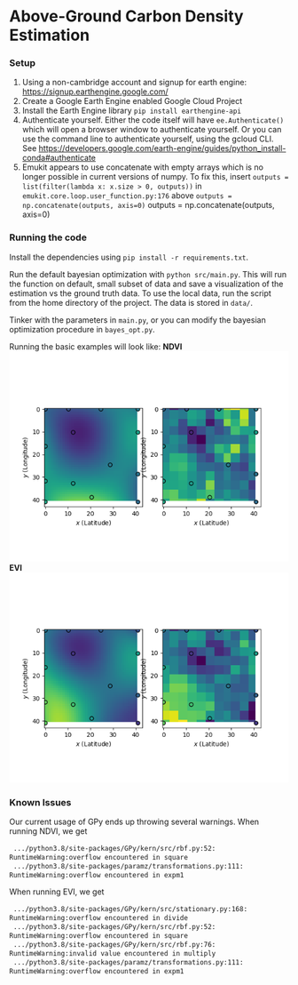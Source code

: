 # Above-Ground Carbon Density Estimation

### Setup
1. Using a non-cambridge account and signup for earth engine: https://signup.earthengine.google.com/
2. Create a Google Earth Engine enabled Google Cloud Project
3. Install the Earth Engine library `pip install earthengine-api`
4. Authenticate yourself. Either the code itself will have `ee.Authenticate()` which will open a browser window to authenticate yourself. Or you can use the command line to authenticate yourself, using the gcloud CLI. See https://developers.google.com/earth-engine/guides/python_install-conda#authenticate
5. Emukit appears to use concatenate with empty arrays which is no longer possible in current versions of numpy. To fix this, insert `outputs = list(filter(lambda x: x.size > 0, outputs))` in `emukit.core.loop.user_function.py:176` above `outputs = np.concatenate(outputs, axis=0)` 
        outputs = np.concatenate(outputs, axis=0)

### Running the code
Install the dependencies using `pip install -r requirements.txt`.

Run the default bayesian optimization with `python src/main.py`. This will run the function on default, small subset of data and save a visualization of the estimation vs the ground truth data. To use the local data, run the script from the home directory of the project. The data is stored in `data/`.

Tinker with the parameters in `main.py`, or you can modify the bayesian optimization procedure in `bayes_opt.py`.

Running the basic examples will look like:
**NDVI**
![NDVI](results/sample_NDVI_bayes_opt_vis.png)
**EVI**
![EVI](results/sample_EVI_bayes_opt_vis.png)

### Known Issues
Our current usage of GPy ends up throwing several warnings. When running NDVI, we get
```
 .../python3.8/site-packages/GPy/kern/src/rbf.py:52: RuntimeWarning:overflow encountered in square
 .../python3.8/site-packages/paramz/transformations.py:111: RuntimeWarning:overflow encountered in expm1
```
When running EVI, we get
```
 .../python3.8/site-packages/GPy/kern/src/stationary.py:168: RuntimeWarning:overflow encountered in divide
 .../python3.8/site-packages/GPy/kern/src/rbf.py:52: RuntimeWarning:overflow encountered in square
 .../python3.8/site-packages/GPy/kern/src/rbf.py:76: RuntimeWarning:invalid value encountered in multiply
 .../python3.8/site-packages/paramz/transformations.py:111: RuntimeWarning:overflow encountered in expm1
```